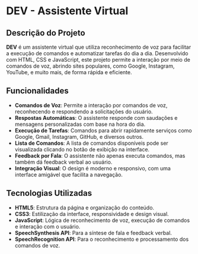 # DEV - Assistente Virtual

## Descrição do Projeto

**DEV** é um assistente virtual que utiliza reconhecimento de voz para facilitar a execução de comandos e automatizar tarefas do dia a dia. Desenvolvido com HTML, CSS e JavaScript, este projeto permite a interação por meio de comandos de voz, abrindo sites populares, como Google, Instagram, YouTube, e muito mais, de forma rápida e eficiente.

## Funcionalidades

- **Comandos de Voz**: Permite a interação por comandos de voz, reconhecendo e respondendo a solicitações do usuário.
- **Respostas Automáticas**: O assistente responde com saudações e mensagens personalizadas com base na hora do dia.
- **Execução de Tarefas**: Comandos para abrir rapidamente serviços como Google, Gmail, Instagram, GitHub, e diversos outros.
- **Lista de Comandos**: A lista de comandos disponíveis pode ser visualizada clicando no botão de exibição na interface.
- **Feedback por Fala**: O assistente não apenas executa comandos, mas também dá feedback verbal ao usuário.
- **Integração Visual**: O design é moderno e responsivo, com uma interface amigável que facilita a navegação.

## Tecnologias Utilizadas

- **HTML5**: Estrutura da página e organização do conteúdo.
- **CSS3**: Estilização da interface, responsividade e design visual.
- **JavaScript**: Lógica de reconhecimento de voz, execução de comandos e interação com o usuário.
- **SpeechSynthesis API**: Para a síntese de fala e feedback verbal.
- **SpeechRecognition API**: Para o reconhecimento e processamento dos comandos de voz.

